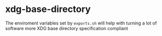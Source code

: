 # xdg-base-directory

The enviroment variables set by `exports.sh` will help with turning a lot of software more XDG base directory specification compliant
